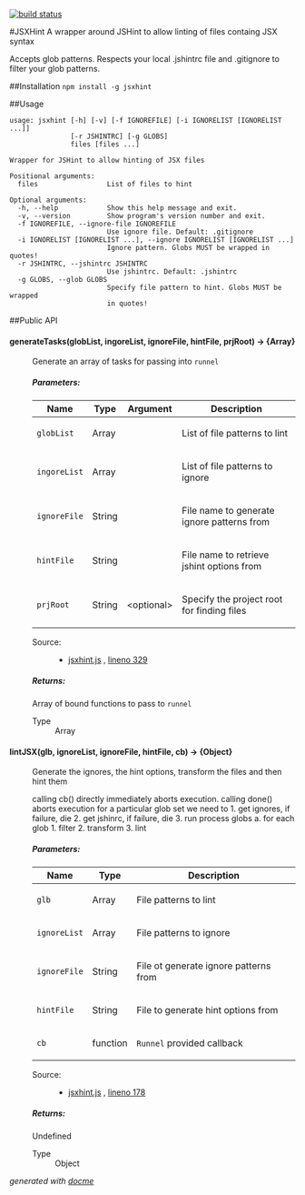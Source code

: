 [![build status](https://secure.travis-ci.org/CondeNast/JSXHint.png)](http://travis-ci.org/CondeNast/JSXHint)

#JSXHint
A wrapper around JSHint to allow linting of files containg JSX syntax

Accepts glob patterns. Respects your local .jshintrc file and .gitignore to filter your glob patterns.

##Installation
`npm install -g jsxhint`

##Usage
```
usage: jsxhint [-h] [-v] [-f IGNOREFILE] [-i IGNORELIST [IGNORELIST ...]]
               [-r JSHINTRC] [-g GLOBS]
               files [files ...]

Wrapper for JSHint to allow hinting of JSX files

Positional arguments:
  files                 List of files to hint

Optional arguments:
  -h, --help            Show this help message and exit.
  -v, --version         Show program's version number and exit.
  -f IGNOREFILE, --ignore-file IGNOREFILE
                        Use ignore file. Default: .gitignore
  -i IGNORELIST [IGNORELIST ...], --ignore IGNORELIST [IGNORELIST ...]
                        Ignore pattern. Globs MUST be wrapped in quotes!
  -r JSHINTRC, --jshintrc JSHINTRC
                        Use jshintrc. Default: .jshintrc
  -g GLOBS, --glob GLOBS
                        Specify file pattern to hint. Globs MUST be wrapped
                        in quotes!
```

##Public API
<!-- START docme generated API please keep comment here to allow auto update -->
<!-- DON'T EDIT THIS SECTION, INSTEAD RE-RUN docme TO UPDATE -->

<div>
<div class="jsdoc-githubify">
<section>
<article>
<div class="container-overview">
<dl class="details">
</dl>
</div>
<dl>
<dt>
<h4 class="name" id="generateTasks"><span class="type-signature"></span>generateTasks<span class="signature">(globList, ingoreList, ignoreFile, hintFile, <span class="optional">prjRoot</span>)</span><span class="type-signature"> &rarr; {Array}</span></h4>
</dt>
<dd>
<div class="description">
<p>Generate an array of tasks for passing into <code>runnel</code></p>
</div>
<h5>Parameters:</h5>
<table class="params">
<thead>
<tr>
<th>Name</th>
<th>Type</th>
<th>Argument</th>
<th class="last">Description</th>
</tr>
</thead>
<tbody>
<tr>
<td class="name"><code>globList</code></td>
<td class="type">
<span class="param-type">Array</span>
</td>
<td class="attributes">
</td>
<td class="description last"><p>List of file patterns to lint</p></td>
</tr>
<tr>
<td class="name"><code>ingoreList</code></td>
<td class="type">
<span class="param-type">Array</span>
</td>
<td class="attributes">
</td>
<td class="description last"><p>List of file patterns to ignore</p></td>
</tr>
<tr>
<td class="name"><code>ignoreFile</code></td>
<td class="type">
<span class="param-type">String</span>
</td>
<td class="attributes">
</td>
<td class="description last"><p>File name to generate ignore patterns from</p></td>
</tr>
<tr>
<td class="name"><code>hintFile</code></td>
<td class="type">
<span class="param-type">String</span>
</td>
<td class="attributes">
</td>
<td class="description last"><p>File name to retrieve jshint options from</p></td>
</tr>
<tr>
<td class="name"><code>prjRoot</code></td>
<td class="type">
<span class="param-type">String</span>
</td>
<td class="attributes">
&lt;optional><br>
</td>
<td class="description last"><p>Specify the project root for finding files</p></td>
</tr>
</tbody>
</table>
<dl class="details">
<dt class="tag-source">Source:</dt>
<dd class="tag-source"><ul class="dummy">
<li>
<a href="https://github.com/CondeNast/JSXHint/blob/master/jsxhint.js">jsxhint.js</a>
<span>, </span>
<a href="https://github.com/CondeNast/JSXHint/blob/master/jsxhint.js#L329">lineno 329</a>
</li>
</ul></dd>
</dl>
<h5>Returns:</h5>
<div class="param-desc">
<p>Array of bound functions to pass to <code>runnel</code></p>
</div>
<dl>
<dt>
Type
</dt>
<dd>
<span class="param-type">Array</span>
</dd>
</dl>
</dd>
<dt>
<h4 class="name" id="lintJSX"><span class="type-signature"></span>lintJSX<span class="signature">(glb, ignoreList, ignoreFile, hintFile, cb)</span><span class="type-signature"> &rarr; {Object}</span></h4>
</dt>
<dd>
<div class="description">
<p>Generate the ignores, the hint options, transform the files
and then hint them</p>
<p>calling cb() directly immediately aborts execution.
calling done() aborts execution for a particular glob set
we need to
1. get ignores, if failure, die
2. get jshinrc, if failure, die
3. run process globs
a. for each glob
1. filter
2. transform
3. lint</p>
</div>
<h5>Parameters:</h5>
<table class="params">
<thead>
<tr>
<th>Name</th>
<th>Type</th>
<th class="last">Description</th>
</tr>
</thead>
<tbody>
<tr>
<td class="name"><code>glb</code></td>
<td class="type">
<span class="param-type">Array</span>
</td>
<td class="description last"><p>File patterns to lint</p></td>
</tr>
<tr>
<td class="name"><code>ignoreList</code></td>
<td class="type">
<span class="param-type">Array</span>
</td>
<td class="description last"><p>File patterns to ignore</p></td>
</tr>
<tr>
<td class="name"><code>ignoreFile</code></td>
<td class="type">
<span class="param-type">String</span>
</td>
<td class="description last"><p>File ot generate ignore patterns from</p></td>
</tr>
<tr>
<td class="name"><code>hintFile</code></td>
<td class="type">
<span class="param-type">String</span>
</td>
<td class="description last"><p>File to generate hint options from</p></td>
</tr>
<tr>
<td class="name"><code>cb</code></td>
<td class="type">
<span class="param-type">function</span>
</td>
<td class="description last"><p><code>Runnel</code> provided callback</p></td>
</tr>
</tbody>
</table>
<dl class="details">
<dt class="tag-source">Source:</dt>
<dd class="tag-source"><ul class="dummy">
<li>
<a href="https://github.com/CondeNast/JSXHint/blob/master/jsxhint.js">jsxhint.js</a>
<span>, </span>
<a href="https://github.com/CondeNast/JSXHint/blob/master/jsxhint.js#L178">lineno 178</a>
</li>
</ul></dd>
</dl>
<h5>Returns:</h5>
<div class="param-desc">
<p>Undefined</p>
</div>
<dl>
<dt>
Type
</dt>
<dd>
<span class="param-type">Object</span>
</dd>
</dl>
</dd>
</dl>
</article>
</section>
</div>

*generated with [docme](https://github.com/thlorenz/docme)*
</div>
<!-- END docme generated API please keep comment here to allow auto update -->